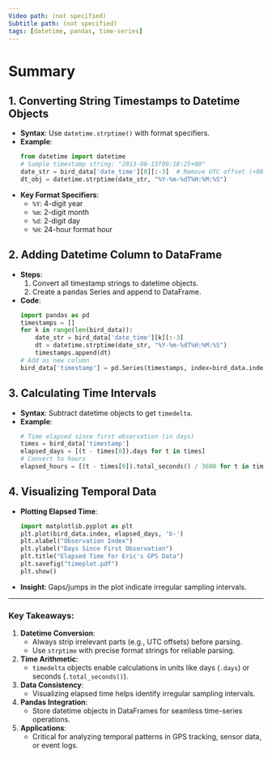 ```yaml
---
Video path: (not specified)  
Subtitle path: (not specified)  
tags: [datetime, pandas, time-series]  
---
```


# Summary

## 1. **Converting String Timestamps to Datetime Objects**  
   - **Syntax**: Use `datetime.strptime()` with format specifiers.  
   - **Example**:  
     ```python  
     from datetime import datetime  
     # Sample timestamp string: "2013-08-15T00:18:25+00"  
     date_str = bird_data['date_time'][0][:-3]  # Remove UTC offset (+00)  
     dt_obj = datetime.strptime(date_str, "%Y-%m-%dT%H:%M:%S")  
     ```  
   - **Key Format Specifiers**:  
     - `%Y`: 4-digit year  
     - `%m`: 2-digit month  
     - `%d`: 2-digit day  
     - `%H`: 24-hour format hour  

## 2. **Adding Datetime Column to DataFrame**  
   - **Steps**:  
     1. Convert all timestamp strings to datetime objects.  
     2. Create a pandas Series and append to DataFrame.  
   - **Code**:  
     ```python  
     import pandas as pd  
     timestamps = []  
     for k in range(len(bird_data)):  
         date_str = bird_data['date_time'][k][:-3]  
         dt = datetime.strptime(date_str, "%Y-%m-%dT%H:%M:%S")  
         timestamps.append(dt)  
     # Add as new column  
     bird_data['timestamp'] = pd.Series(timestamps, index=bird_data.index)  
     ```

## 3. **Calculating Time Intervals**  
   - **Syntax**: Subtract datetime objects to get `timedelta`.  
   - **Example**:  
     ```python  
     # Time elapsed since first observation (in days)  
     times = bird_data['timestamp']  
     elapsed_days = [(t - times[0]).days for t in times]  
     # Convert to hours  
     elapsed_hours = [(t - times[0]).total_seconds() / 3600 for t in times]  
     ```

## 4. **Visualizing Temporal Data**  
   - **Plotting Elapsed Time**:  
     ```python  
     import matplotlib.pyplot as plt  
     plt.plot(bird_data.index, elapsed_days, 'b-')  
     plt.xlabel("Observation Index")  
     plt.ylabel("Days Since First Observation")  
     plt.title("Elapsed Time for Eric's GPS Data")  
     plt.savefig("timeplot.pdf")  
     plt.show()  
     ```  
   - **Insight**: Gaps/jumps in the plot indicate irregular sampling intervals.  

---

### Key Takeaways:  
1. **Datetime Conversion**:  
   - Always strip irrelevant parts (e.g., UTC offsets) before parsing.  
   - Use `strptime` with precise format strings for reliable parsing.  
2. **Time Arithmetic**:  
   - `timedelta` objects enable calculations in units like days (`.days`) or seconds (`.total_seconds()`).  
3. **Data Consistency**:  
   - Visualizing elapsed time helps identify irregular sampling intervals.  
4. **Pandas Integration**:  
   - Store datetime objects in DataFrames for seamless time-series operations.  
5. **Applications**:  
   - Critical for analyzing temporal patterns in GPS tracking, sensor data, or event logs.  